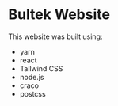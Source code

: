 # Bultek Website

This website was built using:

- yarn
- react
- Tailwind CSS
- node.js
- craco
- postcss
